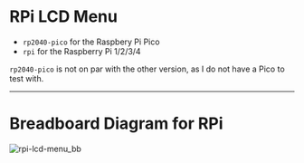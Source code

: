 # RPi LCD Menu
* `rp2040-pico` for the Raspbery Pi Pico 
* `rpi` for the Raspberry Pi 1/2/3/4

`rp2040-pico` is not on par with the other version, as I do not have a Pico to test with.


___
# Breadboard Diagram for RPi
![rpi-lcd-menu_bb](https://github.com/syn-chromatic/rpi-lcd-menu/assets/68112904/6937a6d6-2d49-41e1-a1cf-360e7b928617)
